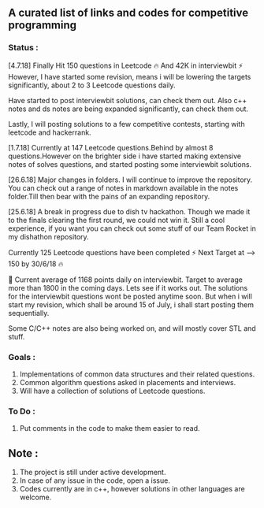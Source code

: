 ## A curated list of links and codes for competitive programming

### Status :

[4.7.18] Finally Hit 150 questions in Leetcode :fire: And 42K in interviewbit :zap:
However, I have started some revision, means i will be lowering the targets significantly, about 2 to 3 Leetcode questions daily.

Have started to post interviewbit solutions, can check them out. Also c++ notes and ds notes are being expanded significantly, can check them out.

Lastly, I will posting solutions to a few competitive contests, starting with leetcode and hackerrank.

[1.7.18] Currently at 147 Leetcode questions.Behind by almost 8 questions.However on the brighter side i have started making extensive notes of solves questions, and started posting some interviewbit solutions.

[26.6.18] Major changes in folders. I will continue to improve the repository. You can check out a range of notes in markdown available in the notes folder.Till then bear with the pains of an expanding repository.

[25.6.18] A break in progress due to dish tv hackathon. Though we made it to the finals clearing the first round, we could not win it. Still a cool experience, if you want you can check out some stuff of our Team Rocket in my dishathon repository.

Currently 125 Leetcode questions have been completed :zap:
Next Target at --> 150 by 30/6/18 :fire:

:rocket: Current average of 1168 points daily on interviewbit. Target to average more than 1800 in the coming days. Lets see if it works out. The solutions for the interviewbit questions wont be posted anytime soon. But when i will start my revision, which shall be around 15 of July, i shall start posting them sequentially.

Some C/C++ notes are also being worked on, and will mostly cover STL and stuff.

### Goals :
1. Implementations of common data structures and their related questions.
2. Common algorithm questions asked in placements and interviews.
2. Will have a collection of solutions of Leetcode questions.

### To Do :
1. Put comments in the code to make them easier to read.

## Note :
1. The project is still under active development.
2. In case of any issue in the code, open a issue.
3. Codes currently are in c++, however solutions in other languages are welcome.
